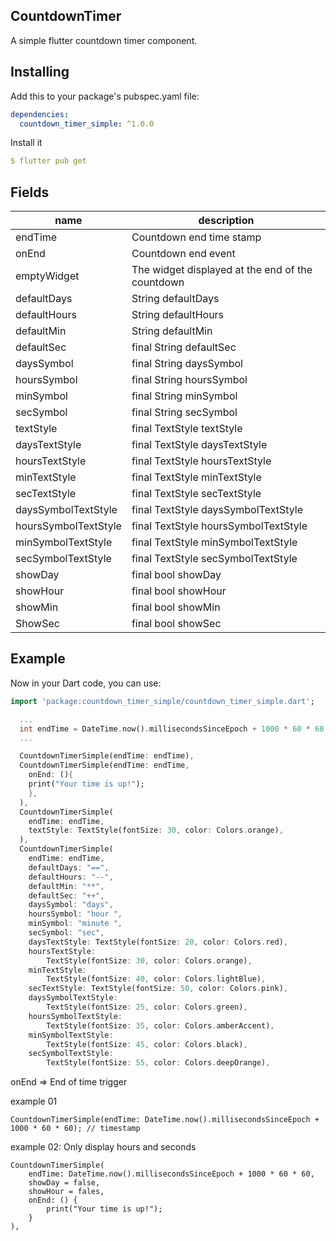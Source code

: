 ## CountdownTimer
A simple flutter countdown timer component.

## Installing
Add this to your package's pubspec.yaml file:
```yaml
dependencies:
  countdown_timer_simple: ^1.0.0
```
Install it
```yaml
$ flutter pub get
```
## Fields
| name                       | description                                                                                                                                                            |
| ---------------------- | ---------------------------------------------------- |
| endTime                | Countdown end time stamp                             |
| onEnd                  | Countdown end event                                  |
| emptyWidget            | The widget displayed at the end of the countdown     |
| defaultDays            | String defaultDays                                   |
| defaultHours           | String defaultHours                                  |
| defaultMin             | String defaultMin                                    |
| defaultSec             | final String defaultSec                              |
| daysSymbol             | final String daysSymbol                              |
| hoursSymbol            | final String hoursSymbol                             |
| minSymbol              | final String minSymbol                               |
| secSymbol              | final String secSymbol                               |
| textStyle              | final TextStyle textStyle                            |
| daysTextStyle          | final TextStyle daysTextStyle                        |
| hoursTextStyle         | final TextStyle hoursTextStyle                       |
| minTextStyle           | final TextStyle minTextStyle                         |
| secTextStyle           | final TextStyle secTextStyle                         |
| daysSymbolTextStyle    | final TextStyle daysSymbolTextStyle                  |
| hoursSymbolTextStyle   | final TextStyle hoursSymbolTextStyle                 |
| minSymbolTextStyle     | final TextStyle minSymbolTextStyle                   |
| secSymbolTextStyle     | final TextStyle secSymbolTextStyle                   |
| showDay                | final bool showDay                                   |
| showHour               | final bool showHour                                  |
| showMin                | final bool showMin                                   |
| ShowSec                | final bool showSec                                   |


## Example
Now in your Dart code, you can use:
```dart
import 'package:countdown_timer_simple/countdown_timer_simple.dart';

  ...
  int endTime = DateTime.now().millisecondsSinceEpoch + 1000 * 60 * 60;
  ...

  CountdownTimerSimple(endTime: endTime),
  CountdownTimerSimple(endTime: endTime,
    onEnd: (){
    print("Your time is up!");
    },
  ),
  CountdownTimerSimple(
    endTime: endTime,
    textStyle: TextStyle(fontSize: 30, color: Colors.orange),
  ),
  CountdownTimerSimple(
    endTime: endTime,
    defaultDays: "==",
    defaultHours: "--",
    defaultMin: "**",
    defaultSec: "++",
    daysSymbol: "days",
    hoursSymbol: "hour ",
    minSymbol: "minute ",
    secSymbol: "sec",
    daysTextStyle: TextStyle(fontSize: 20, color: Colors.red),
    hoursTextStyle:
        TextStyle(fontSize: 30, color: Colors.orange),
    minTextStyle:
        TextStyle(fontSize: 40, color: Colors.lightBlue),
    secTextStyle: TextStyle(fontSize: 50, color: Colors.pink),
    daysSymbolTextStyle:
        TextStyle(fontSize: 25, color: Colors.green),
    hoursSymbolTextStyle:
        TextStyle(fontSize: 35, color: Colors.amberAccent),
    minSymbolTextStyle:
        TextStyle(fontSize: 45, color: Colors.black),
    secSymbolTextStyle:
        TextStyle(fontSize: 55, color: Colors.deepOrange),
```

onEnd => End of time trigger

example 01
```
CountdownTimerSimple(endTime: DateTime.now().millisecondsSinceEpoch + 1000 * 60 * 60); // timestamp
```

example 02: Only display hours and seconds
```
CountdownTimerSimple(
    endTime: DateTime.now().millisecondsSinceEpoch + 1000 * 60 * 60,
    showDay = false,
    showHour = fales,
    onEnd: () {
        print("Your time is up!");
    }    
),
```
